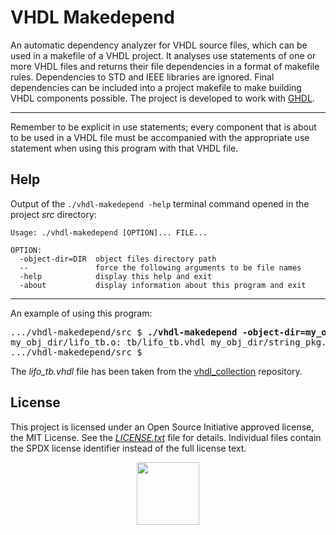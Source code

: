 # VHDL Makedepend

An automatic dependency analyzer for VHDL source files, which can be used in a makefile of a VHDL project. It analyses use statements of one or more VHDL files and returns their file dependencies in a format of makefile rules. Dependencies to STD and IEEE libraries are ignored. Final dependencies can be included into a project makefile to make building VHDL components possible. The project is developed to work with [GHDL](https://github.com/ghdl/ghdl).

---

Remember to be explicit in use statements; every component that is about to be used in a VHDL file must be accompanied with the appropriate use statement when using this program with that VHDL file.

## Help

Output of the `./vhdl-makedepend -help` terminal command opened in the project *src* directory:

```
Usage: ./vhdl-makedepend [OPTION]... FILE...

OPTION:
  -object-dir=DIR  object files directory path
  --               force the following arguments to be file names
  -help            display this help and exit
  -about           display information about this program and exit
```

---

An example of using this program:

<pre>
.../vhdl-makedepend/src $ <b>./vhdl-makedepend -object-dir=my_obj_dir tb/lifo_tb.vhdl</b>
my_obj_dir/lifo_tb.o: tb/lifo_tb.vhdl my_obj_dir/string_pkg.o my_obj_dir/lifo.o
.../vhdl-makedepend/src $ 
</pre>

The *lifo_tb.vhdl* file has been taken from the [vhdl_collection](https://github.com/dominiksalvet/vhdl_collection) repository.

## License

This project is licensed under an Open Source Initiative approved license, the MIT License. See the [*LICENSE.txt*](LICENSE.txt) file for details. Individual files contain the SPDX license identifier instead of the full license text.

<p align="center">
  <a href="http://opensource.org/">
    <img src="https://opensource.org/files/osi_logo_bold_300X400_90ppi.png" width="100">
  </a>
</p>
